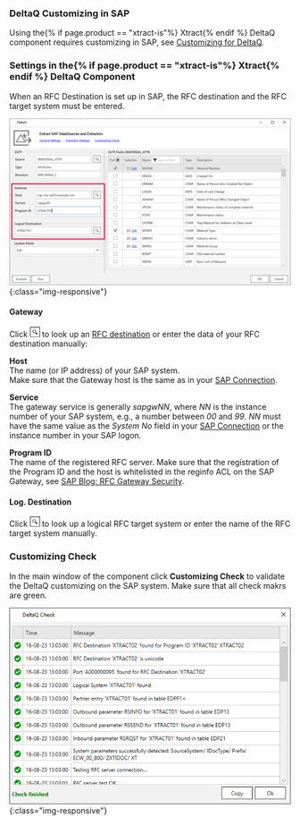 

### DeltaQ Customizing in SAP

Using the{% if page.product == "xtract-is"%} Xtract{% endif %} DeltaQ component requires customizing in SAP, see [Customizing for DeltaQ](../sap-customizing/customizing-for-deltaq).

### Settings in the{% if page.product == "xtract-is"%} Xtract{% endif %} DeltaQ Component

When an RFC Destination is set up in SAP, the RFC destination and the RFC target system must be entered.

![deltaq-tech-settings](/img/content/deltaq-tech-settings.png){:class="img-responsive"}

#### Gateway

Click ![magnifying-glass](/img/content/icons/magnifying-glass.png) to look up an [RFC destination](../sap-customizing/customizing-for-deltaq) or enter the data of your RFC destination manually:

**Host**<br>The name (or IP address) of your SAP system. <br>
Make sure that the Gateway host is the same as in your [SAP Connection](../getting-started/sap-connection).

**Service**<br>The gateway service is generally *sapgwNN*, where *NN* is the instance number of your SAP system, e.g., a number between *00* and *99*.
*NN* must have the same value as the *System No* field in your [SAP Connection](../getting-started/sap-connection) or the instance number in your SAP logon. 

**Program ID**<br>The name of the registered RFC server.
Make sure that the registration of the Program ID and the host is whitelisted in the reginfo ACL on the SAP Gateway, see [SAP Blog: RFC Gateway Security](https://blogs.sap.com/2021/01/26/rfc-gateway-security-part-1-basic-understanding/).

#### Log. Destination
Click ![magnifying-glass](/img/content/icons/magnifying-glass.png) to look up a logical RFC target system or enter the name of the RFC target system manually.

### Customizing Check

In the main window of the component click **Customizing Check** to validate the DeltaQ customizing on the SAP system.
Make sure that all check makrs are green. 

![customizing-check-successful](/img/content/customizing-check-successfull.png){:class="img-responsive"}